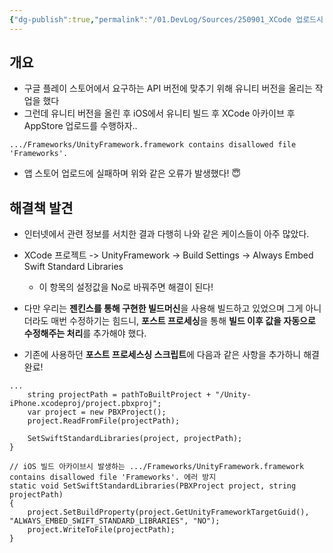 ```yaml
---
{"dg-publish":true,"permalink":"/01.DevLog/Sources/250901_XCode 업로드시 발생하는 contains disallowed file 'Frameworks' 에러 해결/"}
---
```



## 개요
* 구글 플레이 스토어에서 요구하는 API 버전에 맞추기 위해 유니티 버전을 올리는 작업을 했다
* 그런데  유니티 버전을 올린 후 iOS에서 유니티 빌드 후 XCode 아카이브 후 AppStore 업로드를 수행하자..
 
 `.../Frameworks/UnityFramework.framework contains disallowed file 'Frameworks'.`

* 앱 스토어 업로드에 실패하며 위와 같은 오류가 발생했다! 😇

## 해결책 발견

* 인터넷에서 관련 정보를 서치한 결과 다행히 나와 같은 케이스들이 아주 많았다.
* XCode 프로젝트 -> UnityFramework -> Build Settings -> Always Embed Swift Standard Libraries
    * 이 항목의 설정값을 No로 바꿔주면 해결이 된다!

* 다만 우리는 **젠킨스를 통해 구현한 빌드머신**을 사용해 빌드하고 있었으며 그게 아니더라도 매번 수정하기는 힘드니, **포스트 프로세싱**을 통해 **빌드 이후 값을 자동으로 수정해주는 처리**를 추가해야 했다.
* 기존에 사용하던 **포스트 프로세스싱 스크립트**에 다음과 같은 사항을 추가하니 해결 완료!

```CSharp
...
    string projectPath = pathToBuiltProject + "/Unity-iPhone.xcodeproj/project.pbxproj";  
    var project = new PBXProject();  
    project.ReadFromFile(projectPath);  
      
    SetSwiftStandardLibraries(project, projectPath);
}

// iOS 빌드 아카이브시 발생하는 .../Frameworks/UnityFramework.framework contains disallowed file 'Frameworks'. 에러 방지  
static void SetSwiftStandardLibraries(PBXProject project, string projectPath)  
{  
    project.SetBuildProperty(project.GetUnityFrameworkTargetGuid(), "ALWAYS_EMBED_SWIFT_STANDARD_LIBRARIES", "NO");  
    project.WriteToFile(projectPath);  
}
```

